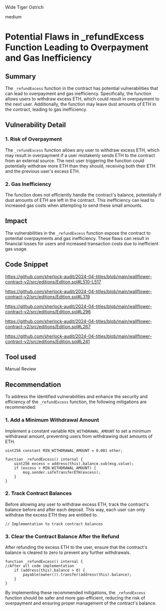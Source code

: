 Wide Tiger Ostrich

medium

# Potential Flaws in _refundExcess Function Leading to Overpayment and Gas Inefficiency

## Summary

The `_refundExcess` function in the contract has potential vulnerabilities that can lead to overpayment and gas inefficiency. Specifically, the function allows users to withdraw excess ETH, which could result in overpayment to the next user. Additionally, the function may leave dust amounts of ETH in the contract, leading to gas inefficiency.

## Vulnerability Detail

### 1. Risk of Overpayment

The `_refundExcess` function allows any user to withdraw excess ETH, which may result in overpayment if a user mistakenly sends ETH to the contract from an external source. The next user triggering the function could potentially withdraw more ETH than they should, receiving both their ETH and the previous user's excess ETH.

### 2. Gas Inefficiency

The function does not efficiently handle the contract's balance, potentially if dust amounts of ETH are left in the contract. This inefficiency can lead to increased gas costs when attempting to send these small amounts.

## Impact

The vulnerabilities in the `_refundExcess` function expose the contract to potential overpayments and gas inefficiency. These flaws can result in financial losses for users and increased transaction costs due to inefficient gas usage.

## Code Snippet

https://github.com/sherlock-audit/2024-04-titles/blob/main/wallflower-contract-v2/src/editions/Edition.sol#L510-L517

https://github.com/sherlock-audit/2024-04-titles/blob/main/wallflower-contract-v2/src/editions/Edition.sol#L319

https://github.com/sherlock-audit/2024-04-titles/blob/main/wallflower-contract-v2/src/editions/Edition.sol#L296

https://github.com/sherlock-audit/2024-04-titles/blob/main/wallflower-contract-v2/src/editions/Edition.sol#L267

https://github.com/sherlock-audit/2024-04-titles/blob/main/wallflower-contract-v2/src/editions/Edition.sol#L241

## Tool used

Manual Review

## Recommendation

To address the identified vulnerabilities and enhance the security and efficiency of the `_refundExcess` function, the following mitigations are recommended:

### 1. Add a Minimum Withdrawal Amount

Implement a constant variable `MIN_WITHDRAWAL_AMOUNT` to set a minimum withdrawal amount, preventing users from withdrawing dust amounts of ETH.

```solidity
uint256 constant MIN_WITHDRAWAL_AMOUNT = 0.001 ether;

function _refundExcess() internal {
    uint256 excess = address(this).balance.sub(msg.value);
    if (excess > MIN_WITHDRAWAL_AMOUNT) {
        msg.sender.safeTransferETH(excess);
    }
}
```

### 2. Track Contract Balances

Before allowing any user to withdraw excess ETH, track the contract's balance before and after each deposit. This way, each user can only withdraw the excess ETH they are entitled to.

```solidity
// Implementation to track contract balances
```

### 3. Clear the Contract Balance After the Refund

After refunding the excess ETH to the user, ensure that the contract's balance is cleared to zero to prevent any further withdrawals.

```solidity
function _refundExcess() internal {
//After all code implementation
    if (address(this).balance > 0) {
        payable(owner()).transfer(address(this).balance);
    }
}
```

By implementing these recommended mitigations, the `_refundExcess` function should be safer and more gas-efficient, reducing the risk of overpayment and ensuring proper management of the contract's balance.

